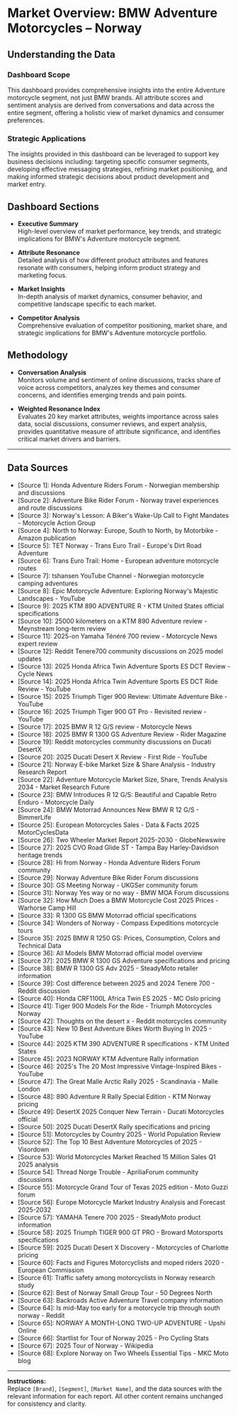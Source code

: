 # Market Overview: BMW Adventure Motorcycles – Norway

## Understanding the Data

### Dashboard Scope
This dashboard provides comprehensive insights into the entire Adventure motorcycle segment, not just BMW brands. All attribute scores and sentiment analysis are derived from conversations and data across the entire segment, offering a holistic view of market dynamics and consumer preferences.

### Strategic Applications
The insights provided in this dashboard can be leveraged to support key business decisions including: targeting specific consumer segments, developing effective messaging strategies, refining market positioning, and making informed strategic decisions about product development and market entry.

## Dashboard Sections

- **Executive Summary**  
  High-level overview of market performance, key trends, and strategic implications for BMW's Adventure motorcycle segment.

- **Attribute Resonance**  
  Detailed analysis of how different product attributes and features resonate with consumers, helping inform product strategy and marketing focus.

- **Market Insights**  
  In-depth analysis of market dynamics, consumer behavior, and competitive landscape specific to each market.

- **Competitor Analysis**  
  Comprehensive evaluation of competitor positioning, market share, and strategic implications for BMW's Adventure motorcycle portfolio.

## Methodology

- **Conversation Analysis**  
  Monitors volume and sentiment of online discussions, tracks share of voice across competitors, analyzes key themes and consumer concerns, and identifies emerging trends and pain points.

- **Weighted Resonance Index**  
  Evaluates 20 key market attributes, weights importance across sales data, social discussions, consumer reviews, and expert analysis, provides quantitative measure of attribute significance, and identifies critical market drivers and barriers.

---

## Data Sources

- [Source 1]: Honda Adventure Riders Forum - Norwegian membership and discussions
- [Source 2]: Adventure Bike Rider Forum - Norway travel experiences and route discussions
- [Source 3]: Norway's Lesson: A Biker's Wake-Up Call to Fight Mandates - Motorcycle Action Group
- [Source 4]: North to Norway: Europe, South to North, by Motorbike - Amazon publication
- [Source 5]: TET Norway - Trans Euro Trail - Europe's Dirt Road Adventure
- [Source 6]: Trans Euro Trail: Home - European adventure motorcycle routes
- [Source 7]: tshansen YouTube Channel - Norwegian motorcycle camping adventures
- [Source 8]: Epic Motorcycle Adventure: Exploring Norway's Majestic Landscapes - YouTube
- [Source 9]: 2025 KTM 890 ADVENTURE R - KTM United States official specifications
- [Source 10]: 25000 kilometers on a KTM 890 Adventure review - Meynstream long-term review
- [Source 11]: 2025-on Yamaha Ténéré 700 review - Motorcycle News expert review
- [Source 12]: Reddit Tenere700 community discussions on 2025 model updates
- [Source 13]: 2025 Honda Africa Twin Adventure Sports ES DCT Review - Cycle News
- [Source 14]: 2025 Honda Africa Twin Adventure Sports ES DCT Ride Review - YouTube
- [Source 15]: 2025 Triumph Tiger 900 Review: Ultimate Adventure Bike - YouTube
- [Source 16]: 2025 Triumph Tiger 900 GT Pro - Revisited review - YouTube
- [Source 17]: 2025 BMW R 12 G/S review - Motorcycle News
- [Source 18]: 2025 BMW R 1300 GS Adventure Review - Rider Magazine
- [Source 19]: Reddit motorcycles community discussions on Ducati DesertX
- [Source 20]: 2025 Ducati Desert X Review - First Ride - YouTube
- [Source 21]: Norway E-bike Market Size & Share Analysis - Industry Research Report
- [Source 22]: Adventure Motorcycle Market Size, Share, Trends Analysis 2034 - Market Research Future
- [Source 23]: BMW Introduces R 12 G/S: Beautiful and Capable Retro Enduro - Motorcycle Daily
- [Source 24]: BMW Motorrad Announces New BMW R 12 G/S - BimmerLife
- [Source 25]: European Motorcycles Sales - Data & Facts 2025 MotorCyclesData
- [Source 26]: Two Wheeler Market Report 2025-2030 - GlobeNewswire
- [Source 27]: 2025 CVO Road Glide ST - Tampa Bay Harley-Davidson heritage trends
- [Source 28]: Hi from Norway - Honda Adventure Riders Forum community
- [Source 29]: Norway Adventure Bike Rider Forum discussions
- [Source 30]: GS Meeting Norway - UKGSer community forum
- [Source 31]: Norway Yes way or no way - BMW MOA Forum discussions
- [Source 32]: How Much Does a BMW Motorcycle Cost 2025 Prices - Warhorse Camp Hill
- [Source 33]: R 1300 GS BMW Motorrad official specifications
- [Source 34]: Wonders of Norway - Compass Expeditions motorcycle tours
- [Source 35]: 2025 BMW R 1250 GS: Prices, Consumption, Colors and Technical Data
- [Source 36]: All Models BMW Motorrad official model overview
- [Source 37]: 2025 BMW R 1300 GS Adventure specifications and pricing
- [Source 38]: BMW R 1300 GS Adv 2025 - SteadyMoto retailer information
- [Source 39]: Cost difference between 2025 and 2024 Tenere 700 - Reddit discussion
- [Source 40]: Honda CRF1100L Africa Twin ES 2025 - MC Oslo pricing
- [Source 41]: Tiger 900 Models For the Ride - Triumph Motorcycles Norway
- [Source 42]: Thoughts on the desert x - Reddit motorcycles community
- [Source 43]: New 10 Best Adventure Bikes Worth Buying In 2025 - YouTube
- [Source 44]: 2025 KTM 390 ADVENTURE R specifications - KTM United States
- [Source 45]: 2023 NORWAY KTM Adventure Rally information
- [Source 46]: 2025's The 20 Most Impressive Vintage-Inspired Bikes - YouTube
- [Source 47]: The Great Malle Arctic Rally 2025 - Scandinavia - Malle London
- [Source 48]: 890 Adventure R Rally Special Edition - KTM Norway pricing
- [Source 49]: DesertX 2025 Conquer New Terrain - Ducati Motorcycles official
- [Source 50]: 2025 Ducati DesertX Rally specifications and pricing
- [Source 51]: Motorcycles by Country 2025 - World Population Review
- [Source 52]: The Top 10 Best Adventure Motorcycles of 2025 - Visordown
- [Source 53]: World Motorcycles Market Reached 15 Million Sales Q1 2025 analysis
- [Source 54]: Thread Norge Trouble - ApriliaForum community discussions
- [Source 55]: Motorcycle Grand Tour of Texas 2025 edition - Moto Guzzi forum
- [Source 56]: Europe Motorcycle Market Industry Analysis and Forecast 2025-2032
- [Source 57]: YAMAHA Tenere 700 2025 - SteadyMoto product information
- [Source 58]: 2025 Triumph TIGER 900 GT PRO - Broward Motorsports specifications
- [Source 59]: 2025 Ducati Desert X Discovery - Motorcycles of Charlotte pricing
- [Source 60]: Facts and Figures Motorcyclists and moped riders 2020 - European Commission
- [Source 61]: Traffic safety among motorcyclists in Norway research study
- [Source 62]: Best of Norway Small Group Tour - 50 Degrees North
- [Source 63]: Backroads Active Adventure Travel company information
- [Source 64]: Is mid-May too early for a motorcycle trip through south norway - Reddit
- [Source 65]: NORWAY A MONTH-LONG TWO-UP ADVENTURE - Upshi Online
- [Source 66]: Startlist for Tour of Norway 2025 - Pro Cycling Stats
- [Source 67]: 2025 Tour of Norway - Wikipedia
- [Source 68]: Explore Norway on Two Wheels Essential Tips - MKC Moto blog

---

**Instructions:**  
Replace `[Brand]`, `[Segment]`, `[Market Name]`, and the data sources with the relevant information for each report. All other content remains unchanged for consistency and clarity.